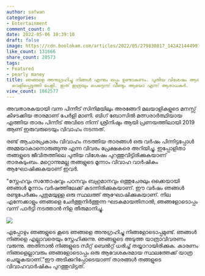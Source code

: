 ```yaml
---
author: safwan
categories:
- Entertainment
comment_count: 0
date: 2022-05-06 10:39:10
draft: false
image: https://cdn.boolokam.com/articles/2022/05/279830817_142421444997216_1866372014567217735_n-1024x708.jpg
like_count: 131666
share_count: 20573
tags:
- Featured
- pearly maney
title: ഞങ്ങളെ അനുഗ്രഹിച്ചു നിങ്ങൾ എന്നും ഒപ്പം ഉണ്ടാകണം. പുതിയ വിശേഷം ആരാധകർക്ക് മുൻപിൽ
  വെളിപ്പെടുത്തി പേളി. ഇത് ഇത്രയും പെട്ടെന്ന് വീണ്ടും ആയോ എന്ന് ആരാധകർ.
view_count: 1862577
---
```


അവതാരകയായി വന്ന പിന്നീട് സിനിമയിലും അരങ്ങേറി മലയാളികളുടെ മനസ്സ് കീഴടക്കിയ താരമാണ് പേർളി മാണി. ബിഗ് ബോസിൽ മത്സരാർത്ഥിയായ എത്തിയ താരം പിന്നീട് അവിടെ നിന്ന് ശ്രീനിഷും ആയി പ്രണയത്തിലായി 2019 ആണ് ഇരുവരുടെയും വിവാഹം നടന്നത്.

രണ്ട് ആചാരപ്രകാരം വിവാഹം നടത്തിയ താരങ്ങൾ ഒരു വർഷം പിന്നിട്ടപ്പോൾ അമ്മയാകാനൊരുങ്ങുന്നു എന്ന വിവരം പ്രേക്ഷകരെ അറിയിച്ചു. ഇപ്പോളിതാ തങ്ങളുടെ ജീവിതത്തിലെ പുതിയ വിശേഷം പുറത്തുവിട്ടിരിക്കുകയാണ് താരകുടുംബം. മറ്റൊന്നുമല്ല തങ്ങളുടെ മൂന്നാം വിവാഹ വാർഷികം ആഘോഷിക്കുകയാണ് ഇവർ.

"സ്നേഹവും സന്തോഷവും പഠനവും ബഹുമാനവും ഒത്തുചേരലും ഒക്കെയായി ഞങ്ങൾ മൂന്നാം വർഷത്തിലേക്ക് കടന്നിരിക്കുകയാണ്. ഈ വർഷം ഞങ്ങൾ രണ്ടുപേർക്കും പുതുമയുള്ള ഒരു സ്ഥലത്ത് ആഘോഷിക്കുകയാണ്. നില എന്നേക്കാളും ഞങ്ങളെ ചേർത്തുനിർത്തുന്ന ഘടകമായതിനാൽ, ഞങ്ങളോടൊപ്പം വന്ന് പാർട്ടി നടത്താൻ നിള തീരുമാനിച്ചു.

![](https://cdn.boolokam.com/articles/2022/05/279830817_142421444997216_1866372014567217735_n-1024x708.jpg)

എപ്പോഴും ഞങ്ങളുടെ കൂടെ ഞങ്ങളെ അനുഗ്രഹിച്ചു നിങ്ങളോടൊപ്പമുണ്ട്. ഞങ്ങൾ നിങ്ങളെ എല്ലാവരെയും സ്നേഹിക്കുന്നു. ഞങ്ങളുടെ അടുത്ത യാത്രാവിവരണം വരുന്നു. അതിനാൽ നിങ്ങളുടെ സീറ്റ് ബെൽറ്റ് ധരിച്ച് തയ്യാറായിരിക്കുക. കാരണം നിങ്ങളെല്ലാവരും ഞങ്ങളോടൊപ്പം ഒരു ആവേശകരമായ സ്ഥലത്തേക്ക് യാത്ര ചെയ്യുകയാണ്."ഈ അടിക്കുറിപ്പോടെയാണ് താരങ്ങൾ തങ്ങളുടെ വിവാഹവാർഷികം പുറത്തുവിട്ടത്.